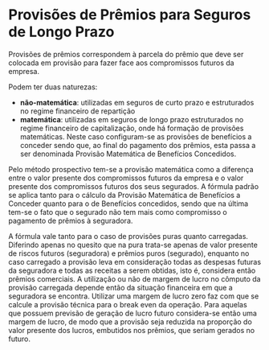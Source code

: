 # Provisões de Prêmios para Seguros de Longo Prazo

Provisões de prêmios correspondem à parcela do prêmio que deve ser colocada em provisão para fazer face aos compromissos futuros da empresa. 

Podem ter duas naturezas:
- **não-matemática**: utilizadas em seguros de curto prazo e estruturados no regime financeiro de repartição
- **matemática**: utilizadas em seguros de longo prazo estruturados no regime financeiro de capitalização, onde há formação de provisões matemáticas. Neste caso configuram-se as provisões de benefícios a conceder sendo que, ao final do pagamento dos prêmios, esta passa a ser denominada Provisão Matemática de Benefícios Concedidos. 

Pelo método prospectivo tem-se a provisão matemática como a diferença entre o valor presente dos compromissos futuros da empresa e o valor presente dos compromissos futuros dos seus segurados. A fórmula padrão se aplica tanto para o cálculo da Provisão Matemática de Benefícios a Conceder quanto para o de Benefícios concedidos, sendo que na última tem-se o fato que o segurado não tem mais como compromisso o pagamento de prêmios à seguradora. 

A fórmula vale tanto para o caso de provisões puras quanto carregadas. Diferindo apenas no quesito que na pura trata-se apenas de valor presente de riscos futuros (seguradora) e prêmios puros (segurado), enquanto no caso carregado a provisão leva em consideração todas as despesas futuras da seguradora e todas as receitas a serem obtidas, isto é, considera então prêmios comerciais. A utilização ou não de margem de lucro no cômputo da provisão carregada depende então da situação financeira em que a seguradora se encontra. Utilizar uma margem de lucro zero faz com que se calcule a provisão técnica para o break even da operação. Para aquelas que possuem previsão de geração de lucro futuro considera-se então uma margem de lucro, de modo que a provisão seja reduzida na proporção do valor presente dos lucros, embutidos nos prêmios, que seriam gerados no futuro.